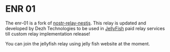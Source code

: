 # ENR 01

The enr-01 is a fork of [nostr-relay-nestjs](https://github.com/CodyTseng/nostr-relay-nestjs). This relay is updated and developed by Dezh Technologies to be used in [JellyFish](https://jellyfish.land) paid relay services till custom relay implementation release!

You can join the jellyfish relay using jelly fish website at the moment.
